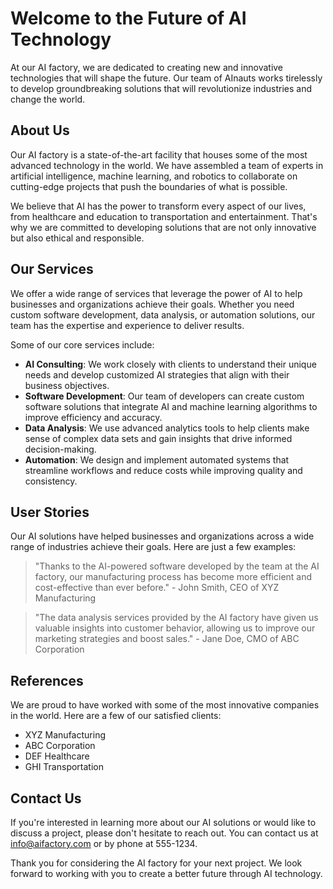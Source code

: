 <!--
Write me content for website with wallpaper which alt text is:

"A team of AInauts working tirelessly in a massive AI factory, creating new and innovative technologies for the future."

The name/title of the page should not be 1:1 copy of the alt text but rather a real content of the website which is using this wallpaper.

- Use markdown format 
- Start with the heading
- The content should look like a real website 
- Include real sections like references, contact, user stories, etc. use things relevant to the page purpose.
- Feel free to use structure like headings, bullets, numbering, blockquotes, paragraphs, horizontal lines, etc.
- You can use formatting like bold or _italic_
- You can include UTF-8 emojis
- Links should be only #hash anchors (and you can refer to the document itself)
- Do not include images
-->

<!--font:Poppins-->

# Welcome to the Future of AI Technology

At our AI factory, we are dedicated to creating new and innovative technologies that will shape the future. Our team of AInauts works tirelessly to develop groundbreaking solutions that will revolutionize industries and change the world.

## About Us

Our AI factory is a state-of-the-art facility that houses some of the most advanced technology in the world. We have assembled a team of experts in artificial intelligence, machine learning, and robotics to collaborate on cutting-edge projects that push the boundaries of what is possible.

We believe that AI has the power to transform every aspect of our lives, from healthcare and education to transportation and entertainment. That's why we are committed to developing solutions that are not only innovative but also ethical and responsible.

## Our Services

We offer a wide range of services that leverage the power of AI to help businesses and organizations achieve their goals. Whether you need custom software development, data analysis, or automation solutions, our team has the expertise and experience to deliver results.

Some of our core services include:

- **AI Consulting**: We work closely with clients to understand their unique needs and develop customized AI strategies that align with their business objectives.
- **Software Development**: Our team of developers can create custom software solutions that integrate AI and machine learning algorithms to improve efficiency and accuracy.
- **Data Analysis**: We use advanced analytics tools to help clients make sense of complex data sets and gain insights that drive informed decision-making.
- **Automation**: We design and implement automated systems that streamline workflows and reduce costs while improving quality and consistency.

## User Stories

Our AI solutions have helped businesses and organizations across a wide range of industries achieve their goals. Here are just a few examples:

> "Thanks to the AI-powered software developed by the team at the AI factory, our manufacturing process has become more efficient and cost-effective than ever before." - John Smith, CEO of XYZ Manufacturing

> "The data analysis services provided by the AI factory have given us valuable insights into customer behavior, allowing us to improve our marketing strategies and boost sales." - Jane Doe, CMO of ABC Corporation

## References

We are proud to have worked with some of the most innovative companies in the world. Here are a few of our satisfied clients:

- XYZ Manufacturing
- ABC Corporation
- DEF Healthcare
- GHI Transportation

## Contact Us

If you're interested in learning more about our AI solutions or would like to discuss a project, please don't hesitate to reach out. You can contact us at [info@aifactory.com](mailto:info@aifactory.com) or by phone at 555-1234.

Thank you for considering the AI factory for your next project. We look forward to working with you to create a better future through AI technology.
